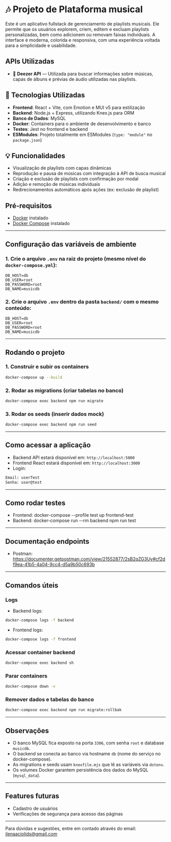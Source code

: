# 🎶 Projeto de Plataforma musical

Este é um aplicativo fullstack de gerenciamento de playlists musicais. Ele permite que os usuários explorem, criem, editem e excluam playlists personalizadas, bem como adicionem ou removam faixas individuais. A interface é moderna, colorida e responsiva, com uma experiência voltada para a simplicidade e usabilidade.

## APIs Utilizadas

- 🎵 **Deezer API** — Utilizada para buscar informações sobre músicas, capas de álbuns e prévias de áudio utilizadas nas playlists.

## 🔧 Tecnologias Utilizadas

- **Frontend**: React + Vite, com Emotion e MUI v5 para estilização
- **Backend**: Node.js + Express, utilizando Knex.js para ORM
- **Banco de Dados**: MySQL
- **Docker**: Containers para o ambiente de desenvolvimento e banco
- **Testes**: Jest no frontend e backend
- **ESModules**: Projeto totalmente em ESModules (`type: "module"` no `package.json`)

## 💡 Funcionalidades

- Visualização de playlists com capas dinâmicas
- Reprodução e pausa de músicas com integração à API de busca musical
- Criação e exclusão de playlists com confirmação por modal
- Adição e remoção de músicas individuais
- Redirecionamentos automáticos após ações (ex: exclusão de playlist)

## Pré-requisitos

- [Docker](https://docs.docker.com/get-docker/) instalado
- [Docker Compose](https://docs.docker.com/compose/install/) instalado

---

## Configuração das variáveis de ambiente

### 1. Crie o arquivo `.env` na raiz do projeto (mesmo nível do `docker-compose.yml`):

```env
DB_HOST=db
DB_USER=root
DB_PASSWORD=root
DB_NAME=musicdb
```

### 2. Crie o arquivo `.env` dentro da pasta `backend/` com o mesmo conteúdo:

```env
DB_HOST=db
DB_USER=root
DB_PASSWORD=root
DB_NAME=musicdb
```

---

## Rodando o projeto

### 1. Construir e subir os containers

```bash
docker-compose up --build
```

### 2. Rodar as migrations (criar tabelas no banco)

```bash
docker-compose exec backend npm run migrate
```

### 3. Rodar os seeds (inserir dados mock)

```bash
docker-compose exec backend npm run seed
```

---

## Como acessar a aplicação

- Backend API estará disponível em: `http://localhost:5000`
- Frontend React estará disponível em: `http://localhost:3000`
- Login:

```bash
Email: userTest
Senha: user@test
```

---

## Como rodar testes

- Frontend: docker-compose --profile test up frontend-test
- Backend: docker-compose run --rm backend npm run test

---

## Documentação endpoints

- Postman: https://documenter.getpostman.com/view/21552877/2sB2qZG3Uy#cf2df9ea-41b5-4a04-9cc4-d5a9b50c693b

---

## Comandos úteis

### Logs

- Backend logs:

```bash
docker-compose logs -f backend
```

- Frontend logs:

```bash
docker-compose logs -f frontend
```

### Acessar container backend

```bash
docker-compose exec backend sh
```

### Parar containers

```bash
docker-compose down -v
```

### Remover dados e tabelas do banco

```bash
docker-compose exec backend npm run migrate:rollbak
```

---

## Observações

- O banco MySQL fica exposto na porta `3306`, com senha `root` e database `musicdb`.
- O backend se conecta ao banco via hostname `db` (nome do serviço no docker-compose).
- As migrations e seeds usam `knexfile.mjs` que lê as variáveis via `dotenv`.
- Os volumes Docker garantem persistência dos dados do MySQL (`mysql_data`).

---

## Features futuras

- Cadastro de usuários
- Verificações de segurança para acesso das páginas

---

Para dúvidas e sugestões, entre em contado através do email: ilenaaciolids@gmail.com
